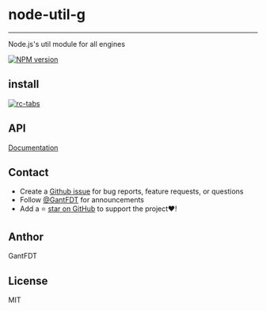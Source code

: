 # node-util-g

---
Node.js's util module for all engines

[![NPM version][npm-image]][npm-url]

[npm-image]: https://img.shields.io/npm/v/node-util-g.svg
[npm-url]: https://www.npmjs.com/package/node-util-g
## install

[![rc-tabs](https://nodei.co/npm/node-util-g.png)](https://npmjs.org/package/node-util-g)

## API

[Documentation](https://jhildenbiddle.github.io/css-vars-ponyfill)

## Contact

- Create a [Github issue](https://github.com/jhildenbiddle/css-vars-ponyfill/issues) for bug reports, feature requests, or questions
- Follow [@GantFDT](https://twitter.com/jhildenbiddle) for announcements
- Add a ⭐️ [star on GitHub](https://github.com/jhildenbiddle/css-vars-ponyfill) to support the project❤️!

## Anthor 

GantFDT

## License

MIT